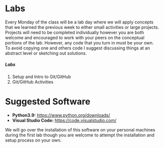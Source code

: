# Labs 

Every Monday of the class will be a lab day where we will apply concepts that we learned the previous week to either small activities or large projects. Projects will need to be completed individually however you are both welcome and encouraged to work with your peers on the conceptual portions of the lab. However, any code that you turn in must be your own. To avoid copying one and others code I suggest discussing things at an abstract level or sketching out solutions.

##### Labs
1. Setup and Intro to Git/GitHub
2. Git/GitHub Activities

# Suggested Software

* __Python3.9:__ https://www.python.org/downloads/
* __Visual Studio Code:__ https://code.visualstudio.com/

We will go over the installation of this software on your personal machines during the first lab though you are welcome to attempt the installation and setup process on your own.

